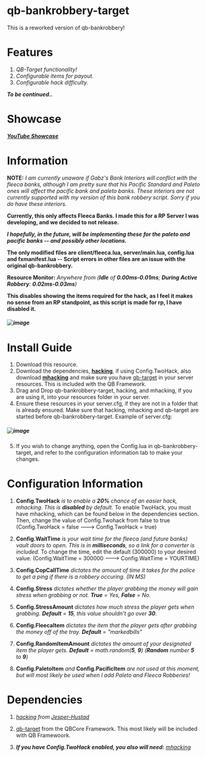 # qb-bankrobbery-target

This is a reworked version of qb-bankrobbery!

# Features

1. _QB-Target functionality!_
2. _Configurable items for payout._
3. _Configurable hack difficulty._

_**To be continued..**_

# Showcase

_**[YouTube Showcase](https://www.youtube.com/watch?v=dQw4w9WgXcQ)**_

# Information

**NOTE:** _I am currently unaware if Gabz's Bank Interiors will conflict with the fleeca banks, although I am pretty sure that his Pacific Standard and Paleto ones will affect the pacific bank and paleto banks. These interiors are not currently supported with my version of this bank robbery script. Sorry if you do have these interiors._

**Currently, this only affects Fleeca Banks. I made this for a RP Server I was developing, and we decided to not release.**

**_I hopefully, in the future, will be implementing these for the paleto and pacific banks -- and possibly other locations._**

**The only modified files are client/fleeca.lua, server/main.lua, config.lua and fxmanifest.lua -- Script errors in other files are an issue with the original qb-bankrobbery.**

**Resource Monitor:** _Anywhere from (**Idle** of **0.00ms-0.01ms**; **During Active Robbery**: **0.02ms-0.03ms**)_
 
**This disables showing the items required for the hack, as I feel it makes no sense from an RP standpoint, as this script is made for rp, I have disabled it.**
##### ![image](https://user-images.githubusercontent.com/95599217/174428190-652b1889-0d26-49c0-924f-4d51c8528df1.png)

# Install Guide

1. Download this resource.
2. Download the dependencies, **[hacking](https://github.com/Jesper-Hustad/NoPixel-minigame/tree/main/fivem-script)**, if using Config.TwoHack, also download
**[mhacking](https://github.com/davedorm/mhacking)** and make sure you have [qb-target](https://github.com/qbcore-framework/qb-target) in your server resources.   This is included with the QB Framework.
3. Drag and Drop qb-bankrobbery-target, hacking, and mhacking, if you are using it, into your resources folder in your server. 
4. Ensure these resources in your server.cfg, if they are not in a folder that is already ensured. Make sure that hacking, mhacking and qb-target are started before qb-bankrobbery-target. Example of server.cfg: 
##### ![image](https://i.imgur.com/AUh8cdO.png)
5. If you wish to change anything, open the Config.lua in qb-bankrobbery-target, and refer to the configuration information tab to make your changes.


# Configuration Information

1. **Config.TwoHack** _is to enable a **20%** chance of an easier hack, mhacking. This is **disabled** by default._
To enable TwoHack, you must have mhacking, which can be found below in the dependencies section. Then, change the value of Config.Twohack from false to true (Config.TwoHack = false ---> Config.TwoHack = true)

2. **Config.WaitTime** _is your wait time for the fleeca (and future banks) vault doors to open. This is in **milliseconds**, so a link for a converter is included._
To change the time, edit the default (300000) to your desired value. (Config.WaitTime = 300000 ---> Config.WaitTime = YOURTIME)

3. **Config.CopCallTime** _dictates the amount of time it takes for the police to get a ping if there is a robbery occuring. (IN MS)_

4. **Config.Stress** _dictates whether the player grabbing the money will gain stress when grabbing or not. **True** = Yes, **False** = No._

5. **Config.StressAmount** _dictates how much stress the player gets when grabbing. **Default** = **15**, this value shouldn't go over **30**._

6. **Config.FleecaItem** _dictates the item that the player gets after grabbing the money off of the tray. **Default** = "markedbills"_

7. **Config.RandomItemAmount** _dictates the amount of your designated item the player gets. **Default** = math.random(**5**, **9**) (**Random** number **5** to **9**)_

8. **Config.PaletoItem** _and_ **Config.PacificItem** _are not used at this moment, but will most likely be used when I add Paleto and Fleeca Robberies!_

# Dependencies 

1. _[hacking](https://github.com/Jesper-Hustad/NoPixel-minigame/tree/main/fivem-script) from [Jesper-Hustad](https://github.com/Jesper-Hustad)_

2. [qb-target](https://github.com/qbcore-framework/qb-target) from the QBCore Framework. This most likely will be included with QB Framewoork. 

3. _***If you have Config.TwoHack enabled, you also will need:*** [mhacking](https://github.com/davedorm/mhacking)_

